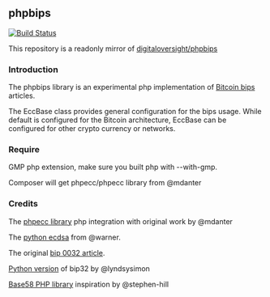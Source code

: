 ## phpbips

[![Build Status](https://travis-ci.org/digitaloversight/phpbips.png)](https://travis-ci.org/digitaloversight/phpbips)


This repository is a readonly mirror of [digitaloversight/phpbips](https://sslcube.com/digitaloversight/phpbips/)


### Introduction


The phpbips library is an experimental php implementation of [Bitcoin bips](https://github.com/bitcoin/bips) articles. 

The EccBase class provides general configuration for the bips usage. While default is configured for the Bitcoin architecture, EccBase can be configured for other crypto currency or networks.
 

### Require


GMP php extension, make sure you built php with --with-gmp.

Composer will get phpecc/phpecc library from @mdanter



### Credits 


The [phpecc library](https://github.com/phpecc/phpecc) php integration with original work by @mdanter 

The [python ecdsa](https://github.com/warner/python-ecdsa) from @warner. 

The original [bip 0032 article](https://github.com/bitcoin/bips/blob/master/bip-0032.mediawiki).

[Python version](https://github.com/lyndsysimon/bip32utils) of bip32 by @lyndsysimon

[Base58 PHP library](https://github.com/stephen-hill/base58php) inspiration by @stephen-hill

